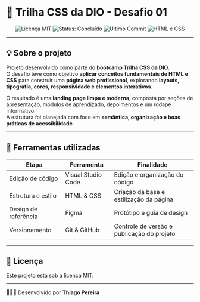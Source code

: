 # 🎨 Trilha CSS da DIO - Desafio 01  

<p align="center">
  <img src="https://img.shields.io/badge/License-MIT-yellow.svg" alt="Licença MIT"/>
  <img src="https://img.shields.io/badge/status-concluído-brightgreen" alt="Status: Concluído"/>
  <img src="https://img.shields.io/github/last-commit/thiago-pereira79/PodGenAI?color=blue&label=ultimo%20commit" alt="Ultimo Commit"/>
  <img src="https://img.shields.io/badge/feito%20com-HTML%20%26%20CSS-orange" alt="HTML e CSS"/>
</p>

---

## 💡 Sobre o projeto  

Projeto desenvolvido como parte do **bootcamp Trilha CSS da DIO**.  
O desafio teve como objetivo **aplicar conceitos fundamentais de HTML e CSS** para construir uma **página web profissional**, explorando **layouts, tipografia, cores, responsividade e elementos interativos**.  

O resultado é uma **landing page limpa e moderna**, composta por seções de apresentação, módulos de aprendizado, depoimentos e um rodapé informativo.  
A estrutura foi planejada com foco em **semântica, organização e boas práticas de acessibilidade**.

---

## 🧠 Ferramentas utilizadas  

| Etapa | Ferramenta | Finalidade |
|-------|-------------|--------|
| Edição de código | Visual Studio Code | Edição e organização do código |
| Estrutura e estilo | HTML & CSS | Criação da base e estilização da página |
| Design de referência | Figma | Protótipo e guia de design |
| Versionamento | Git & GitHub | Controle de versão e publicação do projeto |

---

## 📄 Licença  
Este projeto está sob a licença [MIT](./LICENSE).  

---

👨🏾‍💻 Desenvolvido por **Thiago Pereira**
